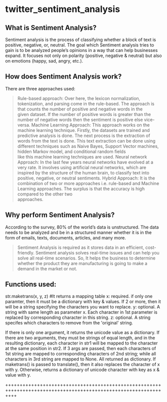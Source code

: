 # twitter_sentiment_analysis

What is Sentiment Analysis?
---------------------------
Sentiment analysis is the process of classifying whether a block of text is positive, negative, or, neutral. The goal which Sentiment analysis tries to gain is to be analyzed people’s opinions in a way that can help businesses expand. It focuses not only on polarity (positive, negative & neutral) but also on emotions (happy, sad, angry, etc.).

How does Sentiment Analysis work?
---------------------------------
There are three approaches used:
> Rule-based approach: Over here, the lexicon normalization, tokenization, and parsing come in the rule-based. The approach is that counts the number of positive and negative words in the  
  given dataset. If the number of positive words is greater than the number of negative words then the sentiment is positive else vice-versa.
> Machine Learning Approach: This approach works on the machine learning technique. Firstly, the datasets are trained and predictive analysis is done. The next process is the extraction of 
  words from the text is done. This text extraction can be done using different techniques such as Naive Bayes, Support Vector machines, hidden Markov model, and conditional random fields  
  like this machine learning techniques are used.
> Neural network Approach: In the last few years neural networks have evolved at a very rate. It involves using artificial neural networks, which are inspired by the structure of the human 
  brain, to classify text into positive, negative, or neutral sentiments.
> Hybrid Approach: It is the combination of two or more approaches i.e. rule-based and Machine Learning approaches. The surplus is that the accuracy is high compared to the other two  
  approaches.

Why perform Sentiment Analysis?
-------------------------------
According to the survey, 80% of the world’s data is unstructured. The data needs to be analyzed and be in a structured manner whether it is in the form of emails, texts, documents, articles, and many more.
> Sentiment Analysis is required as it stores data in an efficient, cost-friendly.
> Sentiment analysis solves real-time issues and can help you solve all real-time scenarios.
So, It helps the business to determine whether the product they are manufacturing is going to make a demand in the market or not.


 Functions used:
---------------
str.maketrans(x, y, z)		#It returns a mapping table
x: required. if only one paramter, then it must be a dictionary with key & values. If 2 or more, then it will be a string specifying the characters you want to replace.
y: optional. A string with same length as parameter x. Each character in 1st parameter is replaced by corresponding character in this string.
z: optional. A string specifes which characters to remove from the 'original' string.

If there is only one argument, it returns the unicode value as a dictionary.
If there are two arguments, they must be strings of equal length, and in the resulting dictionary, each character in str1 will be mapped to the character at the same position in str2.
If 3 args are passed, then each characters of 1st string are mapped to corresponding characters of 2nd string; while all characters in 3rd string are mapped to None. All returned as dictionary. 
If maketrans() is passed to translate(), then it also replaces the character of x with y. Otherwise, returns a dictionary of unicode character with key as x & value with y.

++++++++++++++++++++++++++++++++++++++++++++++++++++++++++++++++++++++++++++++++++++++++++++++++++++++++++++++++
